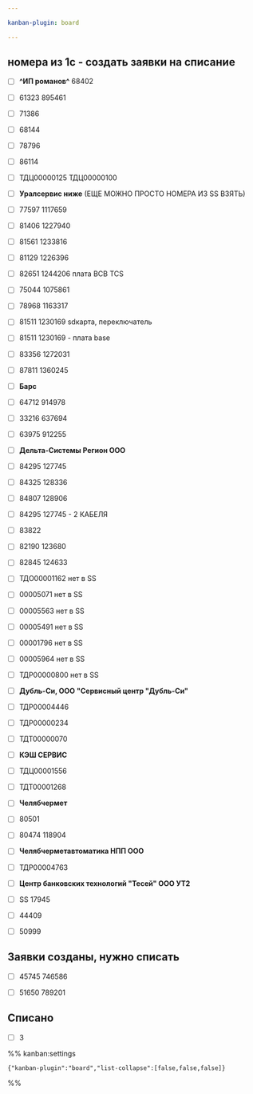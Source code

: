 ```yaml
---

kanban-plugin: board

---
```


## номера из 1с - создать заявки на списание

- [ ] **^ИП романов^** 68402
- [ ] 61323 895461
- [ ] 71386
- [ ] 68144
- [ ] 78796
- [ ] 86114
- [ ] ТДЦ00000125 ТДЦ00000100
- [ ] **Уралсервис ниже** (ЕЩЕ МОЖНО ПРОСТО НОМЕРА ИЗ SS ВЗЯТЬ)
- [ ] 77597 1117659
- [ ] 81406 1227940
- [ ] 81561 1233816
- [ ] 81129 1226396
- [ ] 82651 1244206 плата BCB TCS
- [ ] 75044 1075861
- [ ] 78968 1163317
- [ ] 81511 1230169 sdкарта, переключатель
- [ ] 81511 1230169 - плата base
- [ ] 83356 1272031
- [ ] 87811 1360245
- [ ] **Барс**
- [ ] 64712 914978
- [ ] 33216 637694
- [ ] 63975 912255
- [ ] **Дельта-Системы Регион ООО**
- [ ] 84295 127745
- [ ] 84325 128336
- [ ] 84807 128906
- [ ] 84295 127745 - 2 КАБЕЛЯ
- [ ] 83822
- [ ] 82190 123680
- [ ] 82845 124633
- [ ] ТДО00001162 нет в SS
- [ ] 00005071 нет в SS
- [ ] 00005563 нет в SS
- [ ] 00005491 нет в SS
- [ ] 00001796 нет в SS
- [ ] 00005964 нет в SS
- [ ] ТДР00000800 нет в SS
- [ ] **Дубль-Си, ООО "Сервисный центр "Дубль-Си"**
- [ ] ТДР00004446
- [ ] ТДР00000234
- [ ] ТДТ00000070
- [ ] **КЭШ СЕРВИС**
- [ ] ТДЦ00001556
- [ ] ТДТ00001268
- [ ] **Челябчермет**
- [ ] 80501
- [ ] 80474 118904
- [ ] **Челябчерметавтоматика НПП ООО**
- [ ] ТДР00004763
- [ ] **Центр банковских технологий "Тесей" ООО УТ2**
- [ ] SS 17945
- [ ] 44409
- [ ] 50999


## Заявки созданы, нужно списать

- [ ] 45745 746586
- [ ] 51650 789201


## Списано

- [ ] 3




%% kanban:settings
```
{"kanban-plugin":"board","list-collapse":[false,false,false]}
```
%%
